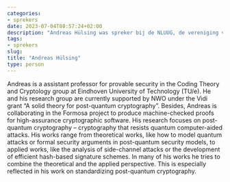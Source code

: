 ```yaml
---
categories:
- sprekers
date: 2023-07-04T08:57:24+02:00
description: "Andreas Hülsing was spreker bij de NLUUG, de vereniging voor open systemen en open standaarden. Lees meer over deze spreker."
tags:
- sprekers
slug:
title: "Andreas Hülsing"
type: person
---
```


Andreas is a assistant professor for provable security in the Coding Theory and Cryptology group at Eindhoven University of Technology (TU/e). He and his research group are currently supported by NWO under the Vidi grant “A solid theory for post-quantum cryptography”. Besides, Andreas is collaborating in the Formosa project to produce machine-checked proofs for high-assurance cryptographic software. His research focuses on post-quantum cryptography – cryptography that resists quantum computer-aided attacks. His works range from theoretical works, like how to model quantum attacks or formal security arguments in post-quantum security models, to applied works, like the analysis of side-channel attacks or the development of efficient hash-based signature schemes. In many of his works he tries to combine the theoretical and the applied perspective. This is especially reflected in his work on standardizing post-quantum cryptography.
